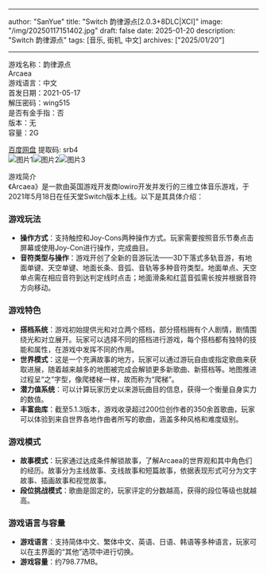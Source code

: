 
---
author: "SanYue"
title: "Switch 韵律源点[2.0.3+8DLC|XCI]"
image: "/img/20250117151402.jpg"
draft: false
date: 2025-01-20
description: "Switch 韵律源点"
tags: [音乐, 街机, 中文]
archives: ["2025/01/20"]

---

游戏名称：韵律源点   
Arcaea    
游戏语言：中文  
首发日期：2021-05-17  
解压密码：wing515  
是否有金手指：否  
版本：无   
容量：2G

[百度网盘](https://pan.baidu.com/s/18IyKCDilRoxY_pJtithOtg) 提取码: srb4  
![图片1](/img/0Ssup0.jpg)![图片2](/img/aYoi0y.jpg)![图片3](/img/eK3mpR.jpg)  

游戏简介  
《Arcaea》是一款由英国游戏开发商lowiro开发并发行的三维立体音乐游戏，于2021年5月18日在任天堂Switch版本上线。以下是其具体介绍：

### 游戏玩法
- **操作方式**：支持触控和Joy-Cons两种操作方式。玩家需要按照音乐节奏点击屏幕或使用Joy-Con进行操作，完成曲目。
- **音符类型与操作**：游戏开创了全新的音游玩法——3D下落式多轨音游，有地面单键、天空单键、地面长条、音弧、音轨等多种音符类型。地面单点、天空单点需在相应音符到达判定线时点击；地面滑条和红蓝音弧需长按并根据音符方向移动。

### 游戏特色
- **搭档系统**：游戏初始提供光和对立两个搭档，部分搭档拥有个人剧情，剧情围绕光和对立展开。玩家可以选择不同的搭档进行游戏，每个搭档都有独特的技能和属性，在游戏中发挥不同的作用。
- **世界模式**：这是一个充满故事的地方，玩家可以通过游玩自由或指定歌曲来获取进展，随着越来越多的地图被完成会解锁更多新歌曲、新搭档等。地图推进过程呈“之”字型，像爬楼梯一样，故而称为“爬梯”。
- **潜力值系统**：可以计算玩家历史以来游玩曲目的信息，获得一个衡量自身实力的数值。
- **丰富曲库**：截至5.1.3版本，游戏收录超过200位创作者的350余首歌曲，玩家可以体验到来自世界各地作曲者所写的歌曲，涵盖多种风格和难度级别。

### 游戏模式
- **故事模式**：玩家通过达成条件解锁故事，了解Arcaea的世界观和其中角色们的经历。故事分为主线故事、支线故事和短篇故事，依据表现形式可分为文字故事、插画故事和视觉故事。
- **段位挑战模式**：歌曲是固定的，玩家评定的分数越高，获得的段位等级也就越高。

### 游戏语言与容量
- **游戏语言**：支持简体中文、繁体中文、英语、日语、韩语等多种语言，玩家可以在主界面的“其他”选项中进行切换。
- **游戏容量**：约798.77MB。
